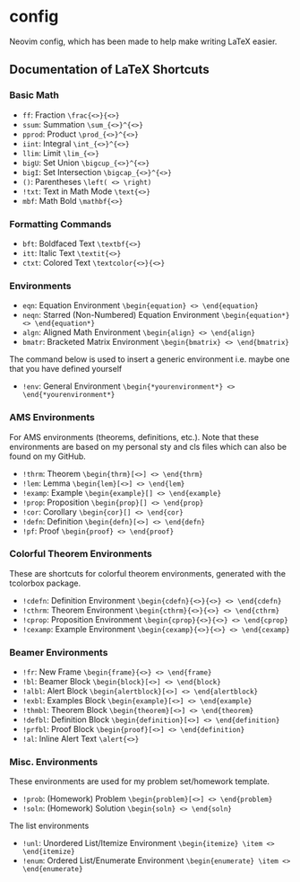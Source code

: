 # config
Neovim config, which has been made to help make writing LaTeX easier. 

## Documentation of LaTeX Shortcuts 

### Basic Math 

- `ff`: Fraction `\frac{<>}{<>}`
- `ssum`: Summation `\sum_{<>}^{<>}`
- `pprod`: Product `\prod_{<>}^{<>}`
- `iint`: Integral `\int_{<>}^{<>}`
- `llim`: Limit `\lim_{<>}`
- `bigU`: Set Union `\bigcup_{<>}^{<>}`
- `bigI`: Set Intersection `\bigcap_{<>}^{<>}`
- `()`: Parentheses `\left( <> \right)`
- `!txt`: Text in Math Mode `\text{<>}`
- `mbf`: Math Bold `\mathbf{<>}`

### Formatting Commands 

- `bft`: Boldfaced Text `\textbf{<>}`
- `itt`: Italic Text `\textit{<>}`
- `ctxt`: Colored Text `\textcolor{<>}{<>}`

### Environments 

- `eqn`: Equation Environment `\begin{equation} <> \end{equation}`
- `neqn`: Starred (Non-Numbered) Equation Environment `\begin{equation*} <> \end{equation*}`
- `algn`: Aligned Math Environment `\begin{align} <> \end{align}`
- `bmatr`: Bracketed Matrix Environment `\begin{bmatrix} <> \end{bmatrix}` 

The command below is used to insert a generic environment i.e. maybe one that you have defined yourself 

- `!env`: General Environment `\begin{*yourenvironment*} <> \end{*yourenvironment*}`

### AMS Environments 

For AMS environments (theorems, definitions, etc.). Note that these environments are based on my personal sty and cls files which can also be found on my GitHub.

- `!thrm`: Theorem `\begin{thrm}[<>] <> \end{thrm}`
- `!lem`: Lemma `\begin{lem}[<>] <> \end{lem}`
- `!examp`: Example `\begin{example}[] <> \end{example}`
- `!prop`: Proposition `\begin{prop}[] <> \end{prop}`
- `!cor`: Corollary `\begin{cor}[] <> \end{cor}`
- `!defn`: Definition `\begin{defn}[<>] <> \end{defn}`
- `!pf`: Proof `\begin{proof} <> \end{proof}`

### Colorful Theorem Environments 

These are shortcuts for colorful theorem environments, generated with the tcolorbox package.

- `!cdefn`: Definition Environment `\begin{cdefn}{<>}{<>} <> \end{cdefn}`
- `!cthrm`: Theorem Environment `\begin{cthrm}{<>}{<>} <> \end{cthrm}`
- `!cprop`: Proposition Environment `\begin{cprop}{<>}{<>} <> \end{cprop}`
- `!cexamp`: Example Environment `\begin{cexamp}{<>}{<>} <> \end{cexamp}`

### Beamer Environments

- `!fr`: New Frame `\begin{frame}{<>} <> \end{frame}`
- `!bl`: Beamer Block `\begin{block}[<>] <> \end{block}`
- `!albl`: Alert Block `\begin{alertblock}[<>] <> \end{alertblock}`
- `!exbl`: Examples Block `\begin{example}[<>] <> \end{example}`
- `!thmbl`: Theorem Block `\begin{theorem}[<>] <> \end{theorem}`
- `!defbl`: Definition Block `\begin{definition}[<>] <> \end{definition}`
- `!prfbl`: Proof Block `\begin{proof}[<>] <> \end{definition}`
- `!al`: Inline Alert Text `\alert{<>}`

### Misc. Environments

These environments are used for my problem set/homework template. 

- `!prob`: (Homework) Problem `\begin{problem}[<>] <> \end{problem}`
- `!soln`: (Homework) Solution `\begin{soln} <> \end{soln}`

The list environments 

- `!unl`: Unordered List/Itemize Environment `\begin{itemize} \item <> \end{itemize}`
- `!enum`: Ordered List/Enumerate Environment `\begin{enumerate} \item <> \end{enumerate}` 
